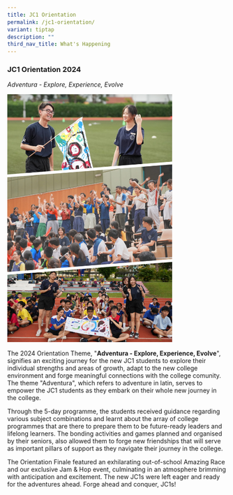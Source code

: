 ```yaml
---
title: JC1 Orientation
permalink: /jc1-orientation/
variant: tiptap
description: ""
third_nav_title: What's Happening
---
```

<h3><strong>JC1 Orientation 2024</strong></h3>
<p><em>Adventura - Explore, Experience, Evolve</em>
</p>
<div class="isomer-image-wrapper">
<img style="width: 75%;" height="auto" width="100%" alt="" src="/images/2024 Images/yijc_ori_2024.png">
</div>
<p>The 2024 Orientation Theme, "<strong>Adventura - Explore, Experience, Evolve</strong>",
signifies an exciting journey for the new JC1 students to explore their
individual strengths and areas of growth, adapt to the new college environment
and forge meaningful connections with the college comunity. The theme "Adventura",
which refers to adventure in latin, serves to empower the JC1 students
as they embark on their whole new journey in the college.</p>
<p>Through the 5-day programme, the students received guidance regarding
various subject combinations and learnt about the array of college programmes
that are there to prepare them to be future-ready leaders and lifelong
learners. The bonding activities and games planned and organised by their
seniors, also allowed them to forge new friendships that will serve as
important pillars of support as they navigate their journey in the college.</p>
<p>The Orientation Finale featured an exhilarating out-of-school Amazing
Race and our exclusive Jam &amp; Hop event, culminating in an atmosphere
brimming with anticipation and excitement. The new JC1s were left eager
and ready for the adventures ahead. Forge ahead and conquer, JC1s!
<br>
</p>
<p></p>